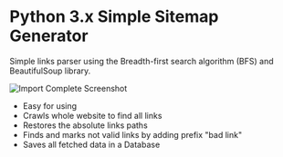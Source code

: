 Python 3.x Simple Sitemap Generator
==========

Simple links parser using the Breadth-first search algorithm (BFS) and BeautifulSoup library.

![Import Complete Screenshot](http://makelink.com/public_html/img/Animated_BFS.gif)

- Easy for using
- Crawls whole website to find all links
- Restores the absolute links paths
- Finds and marks not valid links by adding prefix "bad link" 
- Saves all fetched data in a Database


